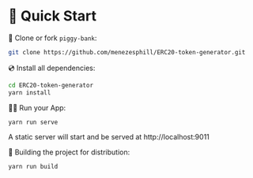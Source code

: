 # 🚀 Quick Start

📄 Clone or fork `piggy-bank`:

```sh
git clone https://github.com/menezesphill/ERC20-token-generator.git
```

💿 Install all dependencies:

```sh
cd ERC20-token-generator
yarn install
```

🚴‍♂️ Run your App:

```sh
yarn run serve
```

A static server will start and be served at http://localhost:9011

🚚 Building the project for distribution:

```sh
yarn run build
```

